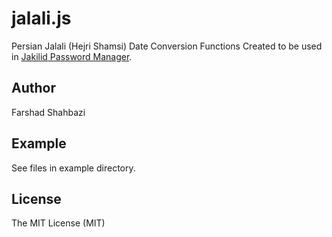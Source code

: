 # jalali.js
Persian Jalali (Hejri Shamsi) Date Conversion Functions
Created to be used in <a href="http://www.jakilid.com">Jakilid Password Manager</a>.

<h2>Author</h2>
Farshad Shahbazi

<h2>Example</h2>
See files in example directory.

<h2>License</h2>
The MIT License (MIT)